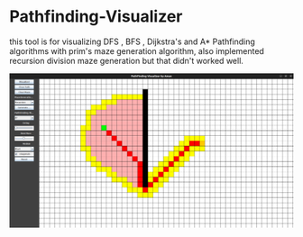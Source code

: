 # Pathfinding-Visualizer
this tool is for visualizing DFS , BFS , Dijkstra's and A* Pathfinding algorithms with prim's maze generation algorithm, 
also implemented recursion division maze generation but that didn't worked well.

![demo](demo.png)

